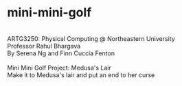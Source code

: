 # mini-mini-golf
<br>ARTG3250: Physical Computing @ Northeastern University
<br>Professor Rahul Bhargava
<br>By Serena Ng and Finn Cuccia Fenton
<br>
<br>Mini Mini Golf Project: Medusa's Lair
<br>Make it to Medusa's lair and put an end to her curse


